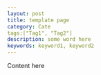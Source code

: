 ```yaml
---
layout: post
title: template page
category: Cate
tags:["Tag1", "Tag2"]
description: some word here
keywords: keyword1, keyword2
---
```


Content here
